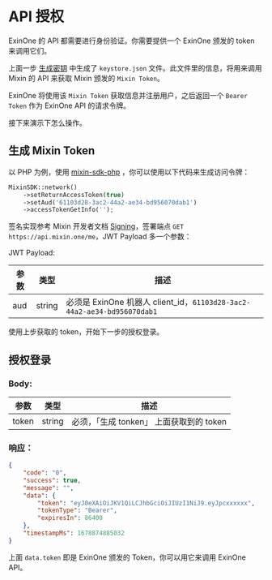 # API 授权


ExinOne 的 API 都需要进行身份验证。你需要提供一个 ExinOne 颁发的 token 来调用它们。

上面一步 [生成密钥](./getting-started) 中生成了 `keystore.json` 文件。此文件里的信息，将用来调用 Mixin 的 API 来获取 Mixin 颁发的 `Mixin Token`。

ExinOne 将使用该 `Mixin Token` 获取信息并注册用户，之后返回一个 `Bearer Token` 作为 ExinOne API 的请求令牌。

接下来演示下怎么操作。

## 生成 Mixin Token


以 PHP 为例，使用 [mixin-sdk-php](https://github.com/ExinOne/mixin-sdk-php) ，你可以使用以下代码来生成访问令牌：

```php [PHP]
MixinSDK::network()
    ->setReturnAccessToken(true)
    ->setAud('61103d28-3ac2-44a2-ae34-bd956070dab1')
    ->accessTokenGetInfo('');
```


签名实现参考 Mixin 开发者文档  [Signing](https://developers.mixin.one/docs/api/guide#signing)，签署端点 `GET https://api.mixin.one/me`，JWT Payload 多一个参数：

JWT Payload:

| 参数 | 类型 | 描述 |
| -- | -- | -- |
| aud | string | 必须是 ExinOne 机器人 client_id，`61103d28-3ac2-44a2-ae34-bd956070dab1`


使用上步获取的 token，开始下一步的授权登录。

## 授权登录

<APIEndpoint method="POST" url="/mixin/me" />

### Body: 

| 参数 | 类型 | 描述 |
| -- | -- | -- |
| token | string | 必须，「生成 tonken」 上面获取到的 token


### 响应：

````json
{
    "code": "0",
    "success": true,
    "message": "",
    "data": {
        "token": "eyJ0eXAiOiJKV1QiLCJhbGciOiJIUzI1NiJ9.eyJpcxxxxxx",
        "tokenType": "Bearer",
        "expiresIn": 86400
    },
    "timestampMs": 1678874885032
}
````

上面 `data.token` 即是 ExinOne 颁发的 Token，你可以用它来调用 ExinOne API。